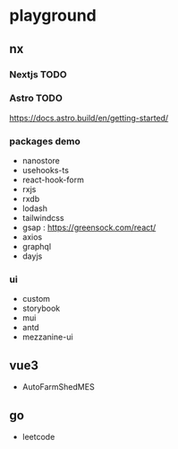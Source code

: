 # playground

## nx

### Nextjs TODO

### Astro TODO

<https://docs.astro.build/en/getting-started/>

### packages demo

- nanostore
- usehooks-ts
- react-hook-form
- rxjs
- rxdb
- lodash
- tailwindcss
- gsap : <https://greensock.com/react/>
- axios
- graphql
- dayjs

### ui

- custom
- storybook
- mui
- antd
- mezzanine-ui


## vue3

- AutoFarmShedMES

## go

- leetcode
